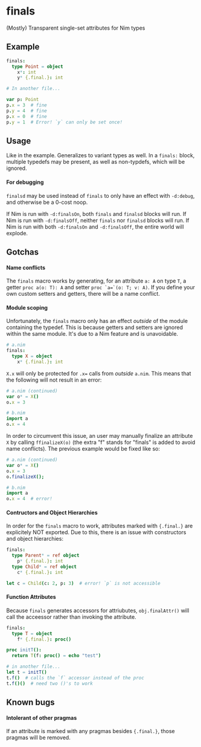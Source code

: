 # finals

(Mostly) Transparent single-set attributes for Nim types

## Example

```nim
finals:
  type Point = object
    x*: int
    y* {.final.}: int

# In another file...

var p: Point
p.x = 3  # fine
p.y = 4  # fine
p.x = 0  # fine
p.y = 1  # Error! `y` can only be set once!
```

## Usage

Like in the example. Generalizes to variant types as well. In a `finals:` block, multiple typedefs may be present, as well as
non-typdefs, which will be ignored.

#### For debugging

`finalsd` may be used instead of `finals` to only have an effect with `-d:debug`, and otherwise be a 0-cost noop.

If Nim is run with `-d:finalsOn`, both `finals` and `finalsd` blocks will run. If Nim is run with `-d:finalsOff`,
neither `finals` nor `finalsd` blocks will run. If Nim is run with both `-d:finalsOn` and `-d:finalsOff`,
the entire world will explode.

## Gotchas

#### Name conflicts

The `finals` macro works by generating, for an attribute `a: A` on type `T`, a getter `proc a(o: T): A` and setter
``proc `a=`(o: T; v: A)``. If you define your own custom setters and getters, there will be a name conflict.

#### Module scoping

Unfortunately, the `finals` macro only has an effect _outside_ of the module containing the typedef.
This is because getters and setters are ignored within the same module. It's due to a Nim feature and
is unavoidable.

```nim
# a.nim
finals:
  type X = object
    x* {.final.}: int
```

`X.x` will only be protected for `.x=` calls from _outside_ `a.nim`. This means that the following will
not result in an error:

```nim
# a.nim (continued)
var o* = X()
o.x = 3

# b.nim
import a
o.x = 4
```

In order to circumvent this issue, an user may manually finalize an attribute `X` by calling `ffinalizeX(o)`
(the extra "f" stands for "finals" is added to avoid name conflicts). The previous example would be fixed
like so:

```nim
# a.nim (continued)
var o* = X()
o.x = 3
o.finalizeX();

# b.nim
import a
o.x = 4  # error!
```

#### Contructors and Object Hierarchies

In order for the `finals` macro to work, attributes marked with `{.final.}` are explicitely NOT exported.
Due to this, there is an issue with constructors and object hierarchies:

```nim
finals:
  type Parent* = ref object
    p* {.final.}: int
  type Child* = ref object
    c* {.final.}: int

let c = Child(c: 2, p: 3)  # error! `p` is not accessible
```

#### Function Attributes

Because `finals` generates accessors for attriubutes, `obj.finalAttr()` will call the acceessor rather than
invoking the attribute.

```nim
finals:
  type T = object
    f* {.final.}: proc()

proc initT():
  return T(f: proc() = echo "test")

# in another file...
let t = initT()
t.f()  # calls the `f` accessor instead of the proc
t.f()()  # need two ()'s to work
```

## Known bugs

#### Intolerant of other pragmas

If an attribute is marked with any pragmas besides `{.final.}`, those pragmas will be removed.

